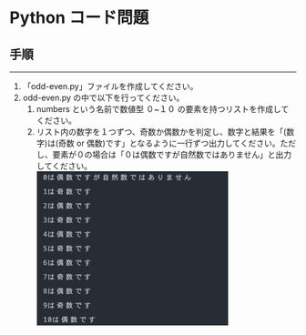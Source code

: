 # Python コード問題

## 手順

---

1. 「odd-even.py」ファイルを作成してください。
2. odd-even.py の中で以下を行ってください。
   1. numbers という名前で数値型 ０~１０ の要素を持つリストを作成してください。
   2. リスト内の数字を１つずつ、奇数か偶数かを判定し、数字と結果を「(数字)は(奇数 or 偶数)です」となるように一行ずつ出力してください。ただし、要素が０の場合は「０は偶数ですが自然数ではありません」と出力してください。  
      ![answer](./sample-answer.png)
